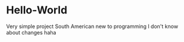 # Hello-World
Very simple project 
South American new to programming 
I don't know about changes haha
